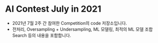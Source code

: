 # AI Contest July in 2021

* 2021년 7월 2주 간 참여한 Competition의 code 저장소입니다. 
* 전처리, Oversampling + Undersampling, ML 모델링, 최적의 ML 모델 조합 Search 등의 내용을 포함합니다.

